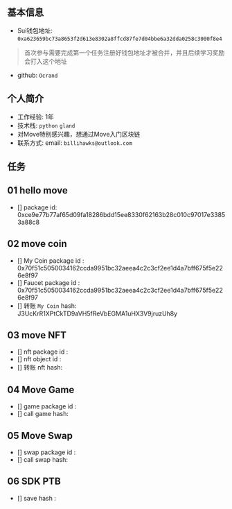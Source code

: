 ## 基本信息
- Sui钱包地址: `0xa623659bc73a8653f2d613e8302a8ffcd87fe7d04bbe6a32dda0258c3000f8e4`
> 首次参与需要完成第一个任务注册好钱包地址才被合并，并且后续学习奖励会打入这个地址
- github: `Ocrand`

## 个人简介
- 工作经验: 1年
- 技术栈: `python` `gland`
- 对Move特别感兴趣，想通过Move入门区块链
- 联系方式: email: `billihawks@outlook.com` 

## 任务

##   01 hello move  
- [] package id:  0xce9e77b77af65d09fa18286bdd15ee8330f62163b28c010c97017e33853a88c8

##   02 move coin
- [] My Coin package id : 0x70f51c5050034162ccda9951bc32aeea4c2c3cf2ee1d4a7bff675f5e226e8f97
- [] Faucet package id : 0x70f51c5050034162ccda9951bc32aeea4c2c3cf2ee1d4a7bff675f5e226e8f97
- [] 转账 `My Coin` hash: J3UcKrR1XPtCkTD9aVH5fReVbEGMA1uHX3V9jruzUh8y

##   03 move NFT
- [] nft package id :
- [] nft object id : 
- [] 转账 nft  hash:

##   04 Move Game
- [] game package id :
- [] call game hash:

##   05 Move Swap
- [] swap package id :
- [] call swap hash:

##   06 SDK PTB
- [] save hash :
